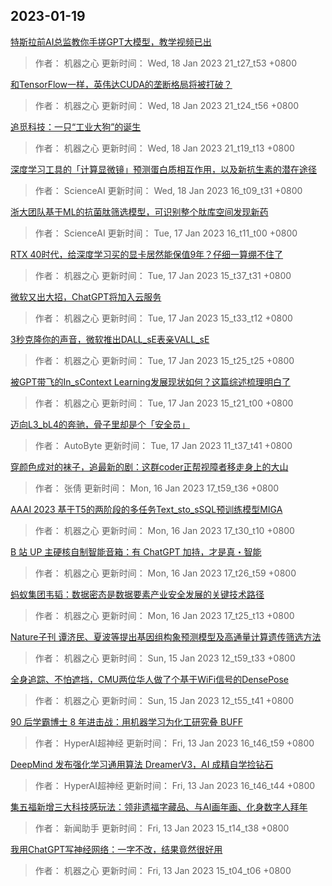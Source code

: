 
## 2023-01-19

 [特斯拉前AI总监教你手搓GPT大模型，教学视频已出](https://www.jiqizhixin.com/articles/2023-01-18-5)

> 作者： 机器之心  更新时间： Wed, 18 Jan 2023 21_t27_t53 +0800

 [和TensorFlow一样，英伟达CUDA的垄断格局将被打破？](https://www.jiqizhixin.com/articles/2023-01-18-4)

> 作者： 机器之心  更新时间： Wed, 18 Jan 2023 21_t24_t56 +0800

 [追觅科技：一只“工业大狗”的诞生](https://www.jiqizhixin.com/articles/2023-01-18-3)

> 作者： 机器之心  更新时间： Wed, 18 Jan 2023 21_t19_t13 +0800

 [深度学习工具的「计算显微镜」预测蛋白质相互作用，以及新抗生素的潜在途径](https://www.jiqizhixin.com/articles/2023-01-18)

> 作者： ScienceAI  更新时间： Wed, 18 Jan 2023 16_t09_t31 +0800

 [浙大团队基于ML的抗菌肽筛选模型，可识别整个肽库空间发现新药](https://www.jiqizhixin.com/articles/2023-01-18-2)

> 作者： ScienceAI  更新时间： Tue, 17 Jan 2023 16_t11_t00 +0800

 [RTX 40时代，给深度学习买的显卡居然能保值9年？仔细一算绷不住了](https://www.jiqizhixin.com/articles/2023-01-17-5)

> 作者： 机器之心  更新时间： Tue, 17 Jan 2023 15_t37_t31 +0800

 [微软又出大招，ChatGPT将加入云服务](https://www.jiqizhixin.com/articles/2023-01-17-4)

> 作者： 机器之心  更新时间： Tue, 17 Jan 2023 15_t33_t12 +0800

 [3秒克隆你的声音，微软推出DALL_sE表亲VALL_sE](https://www.jiqizhixin.com/articles/2023-01-17-3)

> 作者： 机器之心  更新时间： Tue, 17 Jan 2023 15_t25_t25 +0800

 [被GPT带飞的In_sContext Learning发展现状如何？这篇综述梳理明白了](https://www.jiqizhixin.com/articles/2023-01-17-2)

> 作者： 机器之心  更新时间： Tue, 17 Jan 2023 15_t21_t00 +0800

 [迈向L3_bL4的奔驰，骨子里却是个「安全员」](https://www.jiqizhixin.com/articles/2023-01-17)

> 作者： AutoByte  更新时间： Tue, 17 Jan 2023 11_t37_t41 +0800

 [穿颜色成对的袜子，追最新的剧：这群coder正帮视障者移走身上的大山](https://www.jiqizhixin.com/articles/2023-01-16-5)

> 作者： 张倩  更新时间： Mon, 16 Jan 2023 17_t59_t36 +0800

 [AAAI 2023   基于T5的两阶段的多任务Text_sto_sSQL预训练模型MIGA](https://www.jiqizhixin.com/articles/2023-01-16-4)

> 作者： 机器之心  更新时间： Mon, 16 Jan 2023 17_t30_t10 +0800

 [​B 站 UP 主硬核自制智能音箱：有 ChatGPT 加持，才是真・智能](https://www.jiqizhixin.com/articles/2023-01-16-3)

> 作者： 机器之心  更新时间： Mon, 16 Jan 2023 17_t26_t59 +0800

 [蚂蚁集团韦韬：数据密态是数据要素产业安全发展的关键技术路径](https://www.jiqizhixin.com/articles/2023-01-16-2)

> 作者： 机器之心  更新时间： Mon, 16 Jan 2023 17_t25_t13 +0800

 [Nature子刊   谭济民、夏波等提出基因组构象预测模型及高通量计算遗传筛选方法](https://www.jiqizhixin.com/articles/2023-01-15-2)

> 作者： 机器之心  更新时间： Sun, 15 Jan 2023 12_t59_t33 +0800

 [全身追踪、不怕遮挡，CMU两位华人做了个基于WiFi信号的DensePose](https://www.jiqizhixin.com/articles/2023-01-15)

> 作者： 机器之心  更新时间： Sun, 15 Jan 2023 12_t55_t41 +0800

 [90 后学霸博士 8 年进击战：用机器学习为化工研究叠 BUFF](https://www.jiqizhixin.com/articles/2023-01-12-8)

> 作者： HyperAI超神经  更新时间： Fri, 13 Jan 2023 16_t46_t59 +0800

 [DeepMind 发布强化学习通用算法 DreamerV3，AI 成精自学捡钻石](https://www.jiqizhixin.com/articles/2023-01-13-4)

> 作者： HyperAI超神经  更新时间： Fri, 13 Jan 2023 16_t46_t44 +0800

 [集五福新增三大科技感玩法：领非遗福字藏品、与AI画年画、化身数字人拜年](https://www.jiqizhixin.com/articles/2023-01-13-8)

> 作者： 新闻助手  更新时间： Fri, 13 Jan 2023 15_t14_t38 +0800

 [我用ChatGPT写神经网络：一字不改，结果竟然很好用](https://www.jiqizhixin.com/articles/2023-01-13-7)

> 作者： 机器之心  更新时间： Fri, 13 Jan 2023 15_t04_t06 +0800
